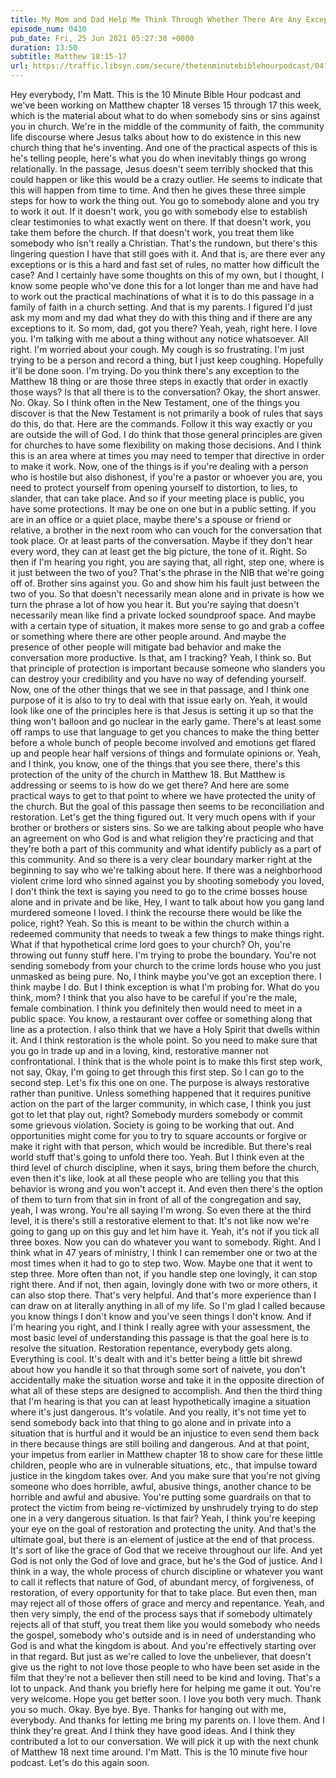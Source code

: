 ```yaml
---
title: My Mom and Dad Help Me Think Through Whether There Are Any Exceptions to the Basic Reconciliation Instructions in Matthew 18 and They Do a Lovely Job
episode_num: 0410
pub_date: Fri, 25 Jun 2021 05:27:30 +0000
duration: 13:50
subtitle: Matthew 18:15-17
url: https://traffic.libsyn.com/secure/thetenminutebiblehourpodcast/0410_-_My_Mom_and_Dad_Help_Me_Think_Through_Whether_There_Are_Any_Exceptions_to_the_Basic_Reconciliation_Instructions_in_Matthew_18_and_They_Do_a_Lovely_Job.mp3
---
```


 Hey everybody, I'm Matt. This is the 10 Minute Bible Hour podcast and we've been working on Matthew chapter 18 verses 15 through 17 this week, which is the material about what to do when somebody sins or sins against you in church. We're in the middle of the community of faith, the community life discourse where Jesus talks about how to do existence in this new church thing that he's inventing. And one of the practical aspects of this is he's telling people, here's what you do when inevitably things go wrong relationally. In the passage, Jesus doesn't seem terribly shocked that this could happen or like this would be a crazy outlier. He seems to indicate that this will happen from time to time. And then he gives these three simple steps for how to work the thing out. You go to somebody alone and you try to work it out. If it doesn't work, you go with somebody else to establish clear testimonies to what exactly went on there. If that doesn't work, you take them before the church. If that doesn't work, you treat them like somebody who isn't really a Christian. That's the rundown, but there's this lingering question I have that still goes with it. And that is, are there ever any exceptions or is this a hard and fast set of rules, no matter how difficult the case? And I certainly have some thoughts on this of my own, but I thought, I know some people who've done this for a lot longer than me and have had to work out the practical machinations of what it is to do this passage in a family of faith in a church setting. And that is my parents. I figured I'd just ask my mom and my dad what they do with this thing and if there are any exceptions to it. So mom, dad, got you there? Yeah, yeah, right here. I love you. I'm talking with me about a thing without any notice whatsoever. All right. I'm worried about your cough. My cough is so frustrating. I'm just trying to be a person and record a thing, but I just keep coughing. Hopefully it'll be done soon. I'm trying. Do you think there's any exception to the Matthew 18 thing or are those three steps in exactly that order in exactly those ways? Is that all there is to the conversation? Okay, the short answer. No. Okay. So I think often in the New Testament, one of the things you discover is that the New Testament is not primarily a book of rules that says do this, do that. Here are the commands. Follow it this way exactly or you are outside the will of God. I do think that those general principles are given for churches to have some flexibility on making those decisions. And I think this is an area where at times you may need to temper that directive in order to make it work. Now, one of the things is if you're dealing with a person who is hostile but also dishonest, if you're a pastor or whoever you are, you need to protect yourself from opening yourself to distortion, to lies, to slander, that can take place. And so if your meeting place is public, you have some protections. It may be one on one but in a public setting. If you are in an office or a quiet place, maybe there's a spouse or friend or relative, a brother in the next room who can vouch for the conversation that took place. Or at least parts of the conversation. Maybe if they don't hear every word, they can at least get the big picture, the tone of it. Right. So then if I'm hearing you right, you are saying that, all right, step one, where is it just between the two of you? That's the phrase in the NIB that we're going off of. Brother sins against you. Go and show him his fault just between the two of you. So that doesn't necessarily mean alone and in private is how we turn the phrase a lot of how you hear it. But you're saying that doesn't necessarily mean like find a private locked soundproof space. And maybe with a certain type of situation, it makes more sense to go and grab a coffee or something where there are other people around. And maybe the presence of other people will mitigate bad behavior and make the conversation more productive. Is that, am I tracking? Yeah, I think so. But that principle of protection is important because someone who slanders you can destroy your credibility and you have no way of defending yourself. Now, one of the other things that we see in that passage, and I think one purpose of it is also to try to deal with that issue early on. Yeah, it would look like one of the principles here is that Jesus is setting it up so that the thing won't balloon and go nuclear in the early game. There's at least some off ramps to use that language to get you chances to make the thing better before a whole bunch of people become involved and emotions get flared up and people hear half versions of things and formulate opinions or. Yeah, and I think, you know, one of the things that you see there, there's this protection of the unity of the church in Matthew 18. But Matthew is addressing or seems to is how do we get there? And here are some practical ways to get to that point to where we have protected the unity of the church. But the goal of this passage then seems to be reconciliation and restoration. Let's get the thing figured out. It very much opens with if your brother or brothers or sisters sins. So we are talking about people who have an agreement on who God is and what religion they're practicing and that they're both a part of this community and what identify publicly as a part of this community. And so there is a very clear boundary marker right at the beginning to say who we're talking about here. If there was a neighborhood violent crime lord who sinned against you by shooting somebody you loved, I don't think the text is saying you need to go to the crime bosses house alone and in private and be like, Hey, I want to talk about how you gang land murdered someone I loved. I think the recourse there would be like the police, right? Yeah. So this is meant to be within the church within a redeemed community that needs to tweak a few things to make things right. What if that hypothetical crime lord goes to your church? Oh, you're throwing out funny stuff here. I'm trying to probe the boundary. You're not sending somebody from your church to the crime lords house who you just unmasked as being pure. No, I think maybe you've got an exception there. I think maybe I do. But I think exception is what I'm probing for. What do you think, mom? I think that you also have to be careful if you're the male, female combination. I think you definitely then would need to meet in a public space. You know, a restaurant over coffee or something along that line as a protection. I also think that we have a Holy Spirit that dwells within it. And I think restoration is the whole point. So you need to make sure that you go in trade up and in a loving, kind, restorative manner not confrontational. I think that is the whole point is to make this first step work, not say, Okay, I'm going to get through this first step. So I can go to the second step. Let's fix this one on one. The purpose is always restorative rather than punitive. Unless something happened that it requires punitive action on the part of the larger community, in which case, I think you just got to let that play out, right? Somebody murders somebody or commit some grievous violation. Society is going to be working that out. And opportunities might come for you to try to square accounts or forgive or make it right with that person, which would be incredible. But there's real world stuff that's going to unfold there too. Yeah. But I think even at the third level of church discipline, when it says, bring them before the church, even then it's like, look at all these people who are telling you that this behavior is wrong and you won't accept it. And even then there's the option of them to turn from that sin in front of all of the congregation and say, yeah, I was wrong. You're all saying I'm wrong. So even there at the third level, it is there's still a restorative element to that. It's not like now we're going to gang up on this guy and let him have it. Yeah, it's not if you tick all three boxes. Now you can do whatever you want to somebody. Right. And I think what in 47 years of ministry, I think I can remember one or two at the most times when it had to go to step two. Wow. Maybe one that it went to step three. More often than not, if you handle step one lovingly, it can stop right there. And if not, then again, lovingly done with two or more others, it can also stop there. That's very helpful. And that's more experience than I can draw on at literally anything in all of my life. So I'm glad I called because you know things I don't know and you've seen things I don't know. And if I'm hearing you right, and I think I really agree with your assessment, the most basic level of understanding this passage is that the goal here is to resolve the situation. Restoration repentance, everybody gets along. Everything is cool. It's dealt with and it's better being a little bit shrewd about how you handle it so that through some sort of naivete, you don't accidentally make the situation worse and take it in the opposite direction of what all of these steps are designed to accomplish. And then the third thing that I'm hearing is that you can at least hypothetically imagine a situation where it's just dangerous. It's volatile. And you really, it's not time yet to send somebody back into that thing to go alone and in private into a situation that is hurtful and it would be an injustice to even send them back in there because things are still boiling and dangerous. And at that point, your impetus from earlier in Matthew chapter 18 to show care for these little children, people who are in vulnerable situations, etc., that impulse toward justice in the kingdom takes over. And you make sure that you're not giving someone who does horrible, awful, abusive things, another chance to be horrible and awful and abusive. You're putting some guardrails on that to protect the victim from being re-victimized by unshrudely trying to do step one in a very dangerous situation. Is that fair? Yeah, I think you're keeping your eye on the goal of restoration and protecting the unity. And that's the ultimate goal, but there is an element of justice at the end of that process. It's sort of like the grace of God that we receive throughout our life. And yet God is not only the God of love and grace, but he's the God of justice. And I think in a way, the whole process of church discipline or whatever you want to call it reflects that nature of God, of abundant mercy, of forgiveness, of restoration, of every opportunity for that to take place. But even then, man may reject all of those offers of grace and mercy and repentance. Yeah, and then very simply, the end of the process says that if somebody ultimately rejects all of that stuff, you treat them like you would somebody who needs the gospel, somebody who's outside and is in need of understanding who God is and what the kingdom is about. And you're effectively starting over in that regard. But just as we're called to love the unbeliever, that doesn't give us the right to not love those people to who have been set aside in the film that they're not a believer then still need to be kind and loving. That's a lot to unpack. And thank you briefly here for helping me game it out. You're very welcome. Hope you get better soon. I love you both very much. Thank you so much. Okay. Bye bye. Bye. Thanks for hanging out with me, everybody. And thanks for letting me bring my parents on. I love them. And I think they're great. And I think they have good ideas. And I think they contributed a lot to our conversation. We will pick it up with the next chunk of Matthew 18 next time around. I'm Matt. This is the 10 minute five hour podcast. Let's do this again soon.